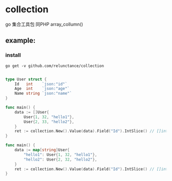 # collection
go 集合工具包  同PHP  array_collumn()


## example:


### install 

```
go get -v github.com/relunctance/collection
```


``` go

type User struct {
	Id   int    `json:"id"`
	Age  int    `json:"age"`
	Name string `json:"name"`
}

func main() {
	data := []User{
		User{1, 32, "hello1"},
		User{2, 33, "hello2"},
	}
	ret := collection.New().Value(data).Field("Id").IntSlice() // []int{1,2}
}

```



```go
func main() {
    data := map[string]User{
        "hello1": User{1, 32, "hello1"},
        "hello2": User{2, 32, "hello2"},
    }
    ret := collection.New().Value(data).Field("Id").IntSlice() // []int{1,2}
}
```
